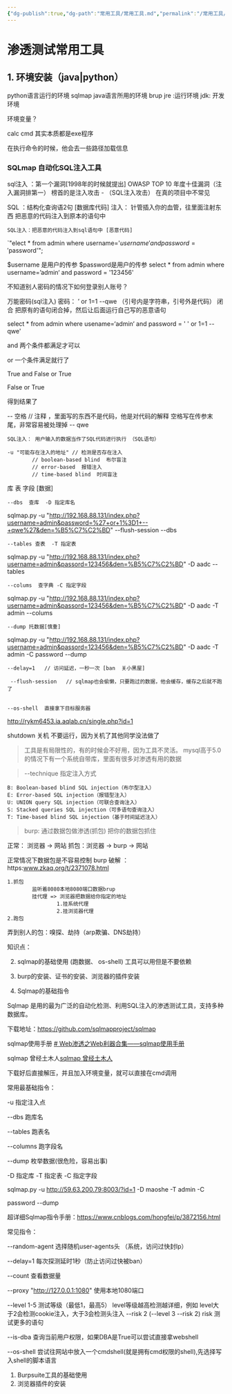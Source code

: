 ```yaml
---
{"dg-publish":true,"dg-path":"常用工具/常用工具.md","permalink":"/常用工具/常用工具/","dgPassFrontmatter":true}
---
```




# 渗透测试常用工具

## 1. 环境安装（java|python） 
python语言运行的环境 sqlmap
java语言所用的环境 brup 
jre :运行环境
jdk: 开发环境

环境变量？

calc  cmd 其实本质都是exe程序

在执行命令的时候，他会去一些路径加载信息

### SQLmap 自动化SQL注入工具

  sql注入 ：第一个漏洞[1998年的时候就提出]
 OWASP TOP 10 年度十佳漏洞（注入漏洞排第一）
榜首的是注入攻击 - （SQL注入攻击） 在真的项目中不常见

SQL ：结构化查询语2句  [数据库代码]
注入：  针管插入你的血管，往里面注射东西
		  把恶意的代码注入到原本的语句中
	
	SQL注入：把恶意的代码注入到sql语句中 [恶意代码]

`"elect * from admin where username='$username' and password ='$password'";

$username 是用户的传参
$password是用户的传参
select * from admin where username=’admin‘ and password = '123456'

不知道别人密码的情况下如何登录别人账号？

万能密码(sql注入)
密码： ’ or 1=1 --qwe    （引号内是字符串，引号外是代码） 闭合
把原有的语句闭合掉，然后让后面运行自己写的恶意语句

select * from admin where usename=‘admin‘ and password = ' ' or 1=1 -- qwe'

and 两个条件都满足才可以

or 一个条件满足就行了

True and False or  True

False or True

得到结果了

-- 空格  // 注释 ，里面写的东西不是代码，他是对代码的解释
		空格写在传参末尾，非常容易被处理掉 -- qwe

	SQL注入： 用户输入的数据当作了SQL代码进行执行 （SQL语句）

	-u "可能存在注入的地址" // 检测是否存在注入
			// boolean-based blind  布尔盲注
			// error-based  报错注入
			// time-based blind  时间盲注

库 表  字段 [数据]

	--dbs  查库  -D 指定库名
sqlmap.py -u "http://192.168.88.131/index.php?username=admin&password=%27+or+1%3D1+--+qwe%27&den=%B5%C7%C2%BD" --flush-session --dbs

	--tables 查表  -T 指定表
sqlmap.py -u "http://192.168.88.131/index.php?username=admin&passord=123456&den=%B5%C7%C2%BD" -D aadc --tables

	--colums  查字典 -C 指定字段
sqlmap.py -u "http://192.168.88.131/index.php?username=admin&passord=123456&den=%B5%C7%C2%BD" -D aadc -T admin --colums

	--dump 托数据[慎重]

sqlmap.py -u "http://192.168.88.131/index.php?username=admin&passord=123456&den=%B5%C7%C2%BD" -D aadc -T admin -C password --dump

	--delay=1   // 访问延迟，一秒一次 [ban  关小黑屋]

	 --flush-session   // sqlmap也会偷懒，只要跑过的数据，他会缓存，缓存之后就不跑了


	--os-shell  直接拿下目标服务器
  
http://rykm6453.ia.aqlab.cn/single.php?id=1

shutdown 关机 不要运行，因为关机了其他同学没法做了

>工具是有局限性的，有的时候会不好用，因为工具不灵活。
 mysql高于5.0的情况下有一个系统自带库，里面有很多对渗透有用的数据

>--technique  指定注入方式

	B: Boolean-based blind SQL injection（布尔型注入）  
	E: Error-based SQL injection（报错型注入）  
	U: UNION query SQL injection（可联合查询注入）  
	S: Stacked queries SQL injection（可多语句查询注入）  
	T: Time-based blind SQL injection（基于时间延迟注入）

>burp: 通过数据包做渗透(抓包) 把你的数据包抓住

正常： 浏览器 -> 网站
抓包：浏览器 ->  burp  -> 网站

正常情况下数据包是不容易控制
burp 破解 ：https:www.zkaq.org/t/2371078.html 	

	1.抓包 
			监听着8080本地8080端口数据brup
			挂代理 => 浏览器把数据给你指定的地址
					1.挂系统代理
					2.挂浏览器代理
	2.跑包

弄到别人的包：嗅探、劫持（arp欺骗、DNS劫持）


知识点：

2. sqlmap的基础使用 (跑数据、 os-shell)    工具可以用但是不要依赖
3. burp的安装、证书的安装、浏览器的插件安装








5. Sqlmap的基础指令

Sqlmap 是用的最为广泛的自动化检测、利用SQL注入的渗透测试工具，支持多种数据库。


下载地址：https://github.com/sqlmapproject/sqlmap

sqlmap使用手册 [# Web渗透之Web利器合集——sqlmap使用手册](https://blog.csdn.net/Mr_Wanderer/article/details/107499792)

sqlmap 曾经土木人[sqlmap 曾经土木人](https://www.cnblogs.com/hongfei/p/3872156.html)

下载好后直接解压，并且加入环境变量，就可以直接在cmd调用

常用最基础指令：

-u 指定注入点

--dbs 跑库名

--tables 跑表名  

--columns 跑字段名

--dump 枚举数据(很危险，容易出事)

-D 指定库 -T 指定表 -C 指定字段

sqlmap.py -u http://59.63.200.79:8003/?id=1 -D maoshe -T admin -C

 password --dump

超详细Sqlmap指令手册：https://www.cnblogs.com/hongfei/p/3872156.html

常见指令：

 --random-agent 选择随机user-agents头 （系统，访问过快封Ip）

 --delay=1 每次探测延时1秒（防止访问过快被ban）

 --count 查看数据量

 --proxy "http://127.0.0.1:1080" 使用本地1080端口

 --level 1-5 测试等级（最低1，最高5） level等级越高检测越详细，例如 level大于2会检测cookie注入，大于3会检测头注入 --risk 2                       (--level 3 --risk 2) risk 测试更多的语句

 --is-dba       查询当前用户权限，如果DBA是True可以尝试直接拿webshell

 --os-shell 尝试往网站中放入一个cmdshell(就是拥有cmd权限的shell),先选择写入shell的脚本语言


1. Burpsuite工具的基础使用
2. 浏览器插件的安装
